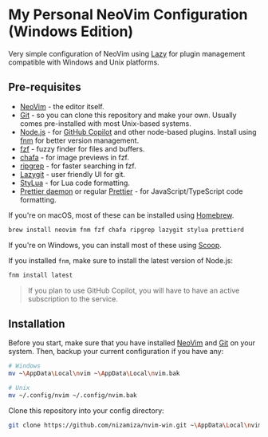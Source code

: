 # My Personal NeoVim Configuration (Windows Edition)

Very simple configuration of NeoVim using [Lazy](https://github.com/folke/lazy.nvim)
for plugin management compatible with Windows and Unix platforms.

## Pre-requisites

- [NeoVim](https://neovim.io) - the editor itself.
- [Git](https://http://git-scm.com) - so you can clone this repository and make your own. Usually comes pre-installed with most Unix-based systems.
- [Node.js](https://nodejs.org) - for [GitHub Copilot](https://copilot.github.com) and other node-based plugins. Install using [fnm](https://github.com/Schniz/fnm) for better version management.
- [fzf](https://github.com/junegunn/fzf) - fuzzy finder for files and buffers.
- [chafa](https://github.com/hpjansson/chafa) - for image previews in fzf.
- [ripgrep](https://github.com/BurntSushi/ripgrep) - for faster searching in fzf.
- [Lazygit](https://github.com/jesseduffield/lazygit) - user friendly UI for git.
- [StyLua](https://github.com/JohnnyMorganz/StyLua) - for Lua code formatting.
- [Prettier daemon](https://github.com/fsouza/prettierd) or regular [Prettier](https://prettier.io) - for JavaScript/TypeScript code formatting.

If you're on macOS, most of these can be installed using [Homebrew](https://brew.sh).

```bash
brew install neovim fnm fzf chafa ripgrep lazygit stylua prettierd
```

If you're on Windows, you can install most of these using [Scoop](https://scoop.sh).

If you installed `fnm`, make sure to install the latest version of Node.js:

```bash
fnm install latest
```

> If you plan to use GitHub Copilot, you will have to have an active subscription
> to the service.

## Installation

Before you start, make sure that you have installed [NeoVim](https://neovim.io)
and [Git](https://http://git-scm.com) on your system. Then, backup your current
configuration if you have any:

```bash
# Windows
mv ~\AppData\Local\nvim ~\AppData\Local\nvim.bak

# Unix
mv ~/.config/nvim ~/.config/nvim.bak
```

Clone this repository into your config directory:

```bash
git clone https://github.com/nizamiza/nvim-win.git ~\AppData\Local\nvim
```
